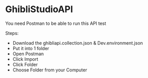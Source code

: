 # GhibliStudioAPI

You need Postman to be able to run this API test

Steps:
* Download the ghibliapi.collection.json & Dev.environment.json
* Put it into 1 folder
* Open Postman
* Click Import
* Click Folder
* Choose Folder from your Computer
